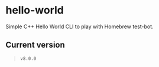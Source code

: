 # hello-world

Simple C++ Hello World CLI to play with Homebrew test-bot.

## Current version

> `v8.0.0`
